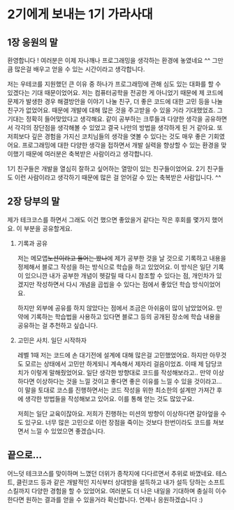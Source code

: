 # 2기에게 보내는 1기 가라사대

## 1장 응원의 말

환영합니다 ! 여러분은 이제 자나깨나 프로그래밍을 생각하는 환경에 놓였네요 ^^ 그만큼 많은걸 배우고 얻을 수 있는 시간이라고 생각합니다.

저는 우테코를 지원했던 큰 이유 중 하나가 프로그래밍에 관해 심도 있는 대화를 할 수 있겠다는 기대 때문이었어요. 저는 컴퓨터공학을 전공한 게 아니었기 때문에 제 코드에 문제가 발생한 경우 해결방안을 이야기 나눌 친구, 더 좋은 코드에 대한 고민 등을 나눌 친구가 없었어요. 때문에 개발에 대해 많은 것을 주고받을 수 있을 거라 기대했었죠. 그 기대는 정확히 들어맞았다고 생각해요. 같이 공부하는 크루들과 다양한 생각을 공유하면서 각각의 장단점을 생각해볼 수 있었고 결국 나만의 방법을 생각하게 된 거 같아요. 또 저희보다 깊은 경험을 가지신 코치님들의 생각을 엿볼 수 있다는 것도 매우 좋은 기회였어요. 프로그래밍에 대한 다양한 생각을 접하면서 개발 실력을 향상할 수 있는 환경을 맞이했기 때문에 여러분은 축복받은 사람이라고 생각합니다.

1기 친구들은 개발을 열심히 잘하고 싶어하는 열망이 있는 친구들이었어요. 2기 친구들도 이런 사람이라고 생각하기 때문에 많은 걸 얻어갈 수 있는 축복받은 사람입니다. ^^

## 2장 당부의 말 

제가 테크코스를 하면서 그래도 이건 했으면 좋았을거 같다는 작은 후회를 몇가지 했어요. 이 부분을 공유할게요.

1. 기록과 공유

    저는 메모앱~~노션이라고 들어는 봤나~~에 제가 공부한 것을 날 것으로 기록하고 내용을 정제해서 블로그 작성을 하는 방식으로 학습을 하고 있었어요. 이 방식은 일단 기록이 있으니깐 내가 공부한 개념이 헷갈릴 때 다시 참조할 수 있다는 점, 개인차가 있겠지만 작성하면서 다시 개념을 곱씹을 수 있다는 점에서 좋았던 학습 방식이었어요.
    
    하지만 외부에 공유를 하지 않았다는 점에서 조금은 아쉬움이 많이 남았었어요. 만약에 기록하는 학습법을 사용하고 있다면 블로그 등의 공개된 장소에 학습 내용을 공유하는 걸 추천하고 싶습니다.

2. 고민은 사치. 일단 시작하자

    레벨 1때 저는 코드에 손 대기전에 설계에 대해 많은걸 고민했었어요. 하지만 아무것도 모르는 상태에서 고민만 하게되니 계속해서 제자리 걸음이었죠. 이때 제 담당코치가 이렇게 말해줬었어요. 일단 생각한 방향대로 코드를 작성해보라고.. 만약 이상하다면 이상하다는 것을 느낄 것이고 좋다면 좋은 이유를 느낄 수 있을 것이라고... 이 말을 토대로 코스를 진행하면서는 코드 작성을 위한 최소한의 설계만 가져간 후에 생각한 방법들을 작성해보고 있어요. 이를 통해 얻는 것도 많았구요.

    저희는 일단 교육이잖아요. 저희가 진행하는 미션의 방향이 이상하다면 갈아엎을 수도 있구요. 너무 많은 고민으로 이런 장점을 죽이는 것보다 한번이라도 코드를 쳐보면서 느낄 수 있었으면 좋겠습니다.

## 끝으로...

어느덧 테크코스를 맞이하며 느꼈던 더위가 종착지에 다다르면서 추위로 바꼈네요. 테스트, 클린코드 등과 같은 개발적인 지식부터 상대방을 설득하고 내가 설득 당하는 소프트스킬까지 다양한 경험을 할 수 있었어요. 여러분도 더 나은 내일을 기대하며 충실히 이수한다면 원하는 결과를 얻을 수 있을거라 확신합니다. 언제나 응원하겠습니다 :)
